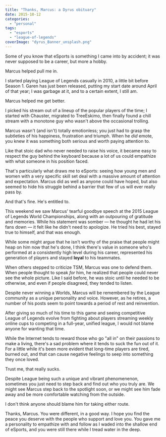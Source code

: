 ```yaml
---
title: "Thanks, Marcus: a Dyrus obituary"
date: 2015-10-12
categories: 
  - "personal"
tags: 
  - "esports"
  - "league-of-legends"
coverImage: "dyrus_Banner_unsplash.png"
---
```


Some of you know that eSports is something I came into by accident; it was never supposed to be a career, but more a hobby.

Marcus helped pull me in.

I started playing League of Legends casually in 2010, a little bit before Season 1. Garen has just been released, putting my start date around April of that year; I was garbage at it, and to a certain extent, I still am.

Marcus helped me get better.

I picked his stream out of a lineup of the popular players of the time; I started with Chauster, migrated to TreeEskimo, then finally found a chill stream with a monotone guy who wasn't above the occasional trolling.

Marcus wasn't (and isn't) totally emotionless; you just had to grasp the subtleties of his happiness, frustration and triumph. When he _did_ emote, you knew it was something both serious and worth paying attention to.

Like that stoic dad who never needed to raise his voice, it became easy to respect the guy behind the keyboard because a lot of us could empathize with what someone in his position faced.

That's particularly what draws me to eSports: seeing how young men and women with a very specific skill set deal with a massive amount of attention and expectation. Marcus did as well as anyone could have hoped, but also seemed to hide his struggle behind a barrier that few of us will ever really pass by.

And that's fine. He's entitled to.

This weekend we saw Marcus' tearful goodbye speech at the 2015 League of Legends World Championships, along with an outpouring of gratitude and memories. While his statement was somber — he thought he had let his fans down — it felt like he didn't need to apologize. He tried his best, stayed true to himself, and that was enough.

While some might argue that he isn't worthy of the praise that people might heap on him now that he's done, I think there's value in someone who's performed at a consistently high level during his career, represented his generation of players and stayed **loyal** to his teammates.

When others stepped to criticize TSM, Marcus was one to defend them. When people thought to speak _for_ him, he realized that people could never see the whole picture. Like I said before, he was stoic until he needed to be otherwise, and even if people disagreed, they tended to listen.

Despite never winning a Worlds, Marcus will be remembered by the League community as a unique personality and voice. However, as he retires, a number of his posts seem to point towards a period of rest and reinvention.

After giving so much of his time to this game and seeing competitive League of Legends evolve from fighting about players streaming weekly online cups to competing in a full-year, unified league, I would not blame anyone for wanting that time.

While the Internet tends to reward those who go "all in" on their passions to make a living, there's a sad problem where it tends to suck the fun out of it. For a little while it's been more evident that long-time players are tired, burned out, and that can cause negative feelings to seep into something they once loved.

Trust me, that really sucks.

Despite League being such a unique and vibrant phenomenenon, sometimes you just need to step back and find out who you truly are. We might see Marcus step back to the spotlight soon, or we might see him fade away and be more comfortable watching from the outside.

I don't think anyone should blame him for taking either route.

Thanks, Marcus. You were different, in a good way. I hope you find the peace you deserve with the people who support and love you. You gave me a personality to empathize with and follow as I waded into the shallow end of eSports, and you were still there while I tread water in the deep.
